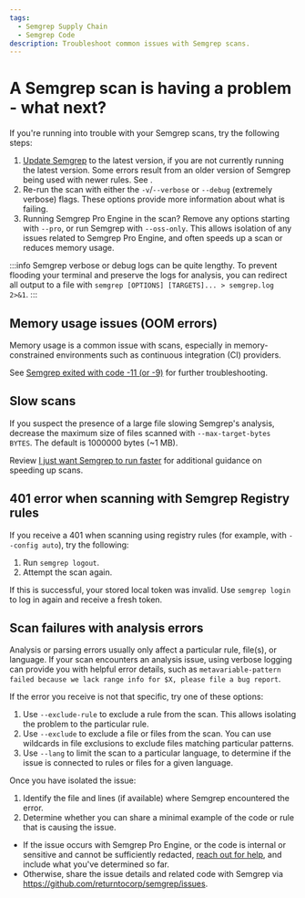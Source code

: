 ```yaml
---
tags:
  - Semgrep Supply Chain
  - Semgrep Code
description: Troubleshoot common issues with Semgrep scans.
---
```


# A Semgrep scan is having a problem - what next?

If you're running into trouble with your Semgrep scans, try the following steps:

1. [Update Semgrep](/docs/upgrading/) to the latest version, if you are not currently running the latest version. Some errors result from an older version of Semgrep being used with newer rules. See .
2. Re-run the scan with either the `-v`/`--verbose` or `--debug` (extremely verbose) flags. These options provide more information about what is failing.
3. Running Semgrep Pro Engine in the scan? Remove any options starting with `--pro`, or run Semgrep with `--oss-only`. This allows isolation of any issues related to Semgrep Pro Engine, and often speeds up a scan or reduces memory usage.

:::info
Semgrep verbose or debug logs can be quite lengthy. To prevent flooding your terminal and preserve the logs for analysis, you can redirect all output to a file with `semgrep [OPTIONS] [TARGETS]... > semgrep.log 2>&1`.
:::

## Memory usage issues (OOM errors)

Memory usage is a common issue with scans, especially in memory-constrained environments such as continuous integration (CI) providers. 

See [Semgrep exited with code -11 (or -9)](/docs/troubleshooting/semgrep/#semgrep-exited-with-code--11-or--9) for further troubleshooting.

## Slow scans

If you suspect the presence of a large file slowing Semgrep's analysis, decrease the maximum size of files scanned with `--max-target-bytes BYTES`. The default is 1000000 bytes (~1 MB).

Review [I just want Semgrep to run faster](/docs/troubleshooting/semgrep/#i-just-want-semgrep-to-run-faster) for additional guidance on speeding up scans.

## 401 error when scanning with Semgrep Registry rules

If you receive a 401 when scanning using registry rules (for example, with `--config auto`), try the following:

1. Run `semgrep logout`.
2. Attempt the scan again.

If this is successful, your stored local token was invalid. Use `semgrep login` to log in again and receive a fresh token.

## Scan failures with analysis errors

Analysis or parsing errors usually only affect a particular rule, file(s), or language. If your scan encounters an analysis issue, using verbose logging can provide you with helpful error details, such as `metavariable-pattern failed because we lack range info for $X, please file a bug report`. 

If the error you receive is not that specific, try one of these options:

1. Use `--exclude-rule` to exclude a rule from the scan. This allows isolating the problem to the particular rule.
2. Use `--exclude` to exclude a file or files from the scan. You can use wildcards in file exclusions to exclude files matching particular patterns.
3. Use `--lang` to limit the scan to a particular language, to determine if the issue is connected to rules or files for a given language.

Once you have isolated the issue:

1. Identify the file and lines (if available) where Semgrep encountered the error.
2. Determine whether you can share a minimal example of the code or rule that is causing the issue.
  * If the issue occurs with Semgrep Pro Engine, or the code is internal or sensitive and cannot be sufficiently redacted, [reach out for help](/docs/support), and include what you've determined so far.
  * Otherwise, share the issue details and related code with Semgrep via https://github.com/returntocorp/semgrep/issues.
